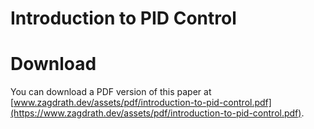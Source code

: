 # Introduction to PID Control

# Download
You can download a PDF version of this paper at [www.zagdrath.dev/assets/pdf/introduction-to-pid-control.pdf](https://www.zagdrath.dev/assets/pdf/introduction-to-pid-control.pdf).
